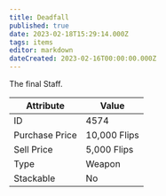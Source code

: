 ```yaml
---
title: Deadfall
published: true
date: 2023-02-18T15:29:14.000Z
tags: items
editor: markdown
dateCreated: 2023-02-16T00:00:00.000Z
---
```


The final Staff.

|Attribute|Value|
|-|-|
|ID|4574|
|Purchase Price|10,000 Flips|
|Sell Price|5,000 Flips|
|Type|Weapon|
|Stackable|No|

